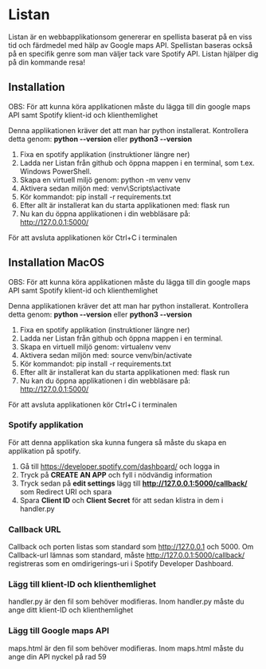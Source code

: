 # Listan

Listan är en webbapplikationsom genererar en spellista baserat på en viss tid och färdmedel med hälp av Google maps API. Spellistan baseras också på en specifik genre som man väljer tack vare Spotify API. Listan hjälper dig på din kommande resa!

## Installation

OBS: För att kunna köra applikationen måste du lägga till din google maps API samt Spotify klient-id och klienthemlighet

Denna applikationen kräver det att man har python installerat. Kontrollera detta genom: **python --version** eller **python3 --version**

1. Fixa en spotify applikation (instruktioner längre ner)
2. Ladda ner Listan från github och öppna mappen i en terminal, som t.ex. Windows PowerShell. 
3. Skapa en virtuell miljö genom: python -m venv venv
4. Aktivera sedan miljön med: venv\Scripts\activate
5. Kör kommandot: pip install -r requirements.txt
6. Efter allt är installerat kan du starta applikationen med: flask run
7. Nu kan du öppna applikationen i din webbläsare på: http://127.0.0.1:5000/

För att avsluta applikationen kör Ctrl+C i terminalen

## Installation MacOS

OBS: För att kunna köra applikationen måste du lägga till din google maps API samt Spotify klient-id och klienthemlighet

Denna applikationen kräver det att man har python installerat. Kontrollera detta genom: **python --version** eller **python3 --version**

1. Fixa en spotify applikation (instruktioner längre ner)
2. Ladda ner Listan från github och öppna mappen i en terminal. 
3. Skapa en virtuell miljö genom: virtualenv venv
4. Aktivera sedan miljön med: source venv/bin/activate
5. Kör kommandot: pip install -r requirements.txt
6. Efter allt är installerat kan du starta applikationen med: flask run
7. Nu kan du öppna applikationen i din webbläsare på: http://127.0.0.1:5000/

För att avsluta applikationen kör Ctrl+C i terminalen

### Spotify applikation
För att denna applikation ska kunna fungera så måste du skapa en applikation på spotify.

1. Gå till https://developer.spotify.com/dashboard/ och logga in
2. Tryck på **CREATE AN APP** och fyll i nödvändig information
3. Tryck sedan på **edit settings** lägg till **http://127.0.0.1:5000/callback/** som Redirect URI och spara
4. Spara **Client ID** och **Client Secret** för att sedan klistra in dem i handler.py

### Callback URL
Callback och porten listas som standard som http://127.0.0.1 och 5000. Om Callback-url lämnas som standard, måste http://127.0.0.1:5000/callback/ registreras som en omdirigerings-uri i Spotify Developer Dashboard.

### Lägg till klient-ID och klienthemlighet

handler.py är den fil som behöver modifieras. Inom handler.py måste du ange ditt klient-ID och klienthemlighet

### Lägg till Google maps API

maps.html är den fil som behöver modifieras. Inom maps.html måste du ange din API nyckel på rad 59

